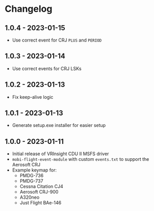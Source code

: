 # Changelog

## 1.0.4 - 2023-01-15
- Use correct event for CRJ `PLUS` and `PERIOD`

## 1.0.3 - 2023-01-14
- Use correct events for CRJ LSKs

## 1.0.2 - 2023-01-13
- Fix keep-alive logic

## 1.0.1 - 2023-01-13
- Generate setup.exe installer for easier setup

## 1.0.0 - 2023-01-11
- Initial release of VRInsight CDU II MSFS driver
- `mobi-flight-event-module` with custom `events.txt` to support the Aerosoft CRJ
- Example keymap for:
  - PMDG-736
  - PMDG-737
  - Cessna Citation CJ4
  - Aerosoft CRJ-900
  - A320neo
  - Just Flight BAe-146
